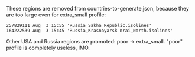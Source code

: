 These regions are removed from countries-to-generate.json, because they are too large even for extra_small profile:
```
257829111 Aug  3 15:55 'Russia_Sakha Republic.isolines'
164222539 Aug  3 15:45 'Russia_Krasnoyarsk Krai_North.isolines'
```
Other USA and Russia regions are promoted: poor -> extra_small. "poor" profile is completely useless, IMO.
